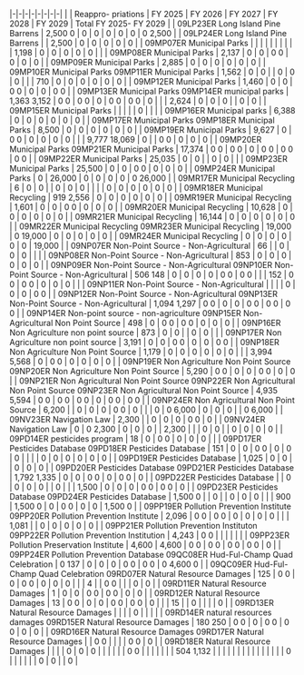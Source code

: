 |-|-|-|-|-|-|-|-|
| | Reappro-  priations | FY 2025 | FY 2026 | FY 2027 | FY 2028 | FY 2029 | Total FY 2025- FY  2029 |
| 09LP23ER Long Island Pine Barrens | 2,500  0 | 0 | 0 | 0 | 0 | 0 | 0  2,500 |
| 09LP24ER Long Island Pine Barrens | | 2,500 | 0 | 0 | 0 | 0 | 0 |
| 09MP07ER Municipal Parks | | | | | | | |
| | 1,198 | 0 | 0 | 0 | 0 | 0 | |
| 09MP08ER Municipal Parks | 2,137 | 0 | 0 | 0  0 | 0 | 0 | 0 |
| 09MP09ER Municipal Parks | 2,885 | 0 | 0 | 0 | 0 | 0 | 0 |
| 09MP10ER Municipal Parks 09MP11ER Municipal Parks | 1,562 | 0 | 0 | | 0 | 0 | 0 |
| | 710 | 0 | 0 | 0 | 0 | 0 | 0 |
| 09MP12ER Municipal Parks | 1,460 | 0 | 0 | 0  0 | 0 | 0 | 0  0 |
| 09MP13ER Municipal Parks 09MP14ER municipal parks | 1,363  3,152 | 0  0 | 0  0 | 0 | 0  0 | 0  0 | 0 |
| | 2,624 | 0 | 0 | 0 | | 0 | 0 |
| 09MP15ER Municipal Parks | | | | | 0 | | |
| 09MP16ER Municipal parks | 6,388 | 0 | 0 | 0 | 0 | 0 | 0 |
| 09MP17ER Municipal Parks 09MP18ER Municipal Parks | 8,500 | 0 | 0 | 0 | 0 | 0 | 0 |
| 09MP19ER Municipal Parks | 9,627 | 0 | 0  0 | 0 | 0 | 0 | 0 |
| | 9,777  18,069 | 0 | | 0  0 | 0 | 0 | 0 |
| 09MP20ER Municipal Parks 09MP21ER Municipal Parks | 17,374 | 0  0 | 0  0 | 0 | 0  0 | 0  0 | 0  0 |
| 09MP22ER Municipal Parks | 25,035 | 0 | 0 | | 0 | 0 | |
| 09MP23ER Municipal Parks | 25,500 | 0 | 0 | 0  0 | 0 | 0 | 0 |
| 09MP24ER Municipal Parks | 0 | 26,000 | 0 | 0 | 0 | 0 | 0  26,000 |
| 09MR17ER Municipal Recycling | 6 | 0 | 0 | | 0 | 0 | 0 |
| | | 0 | 0 | 0 | 0 | 0 | 0 |
| 09MR18ER Municipal Recycling | 919  2,556 | 0 | 0 | 0 | 0 | 0 | 0 |
| 09MR19ER Municipal Recycling | 1,601 | 0 | 0 | 0  0 | 0 | 0 | 0 |
| 09MR20ER Municipal Recycling | 10,628 | 0 | 0 | 0 | 0 | 0 | 0 |
| 09MR21ER Municipal Recycling | 16,144 | 0 | 0 | 0 | 0 | 0 | 0 |
| 09MR22ER Municipal Recycling 09MR23ER Municipal Recycling | 19,000 | 0  19,000 | 0 | 0 | 0 | 0 | 0 |
| 09MR24ER Municipal Recycling | 0 | 0 | 0 | 0 | 0 | 0 | 19,000 |
| 09NP07ER Non-Point Source - Non-Agricultural | 66 | | 0 | 0 | 0 | | |
| 09NP08ER Non-Point Source - Non-Agricultural | 853 | 0 | 0 | 0 | 0 | 0 | 0 |
| 09NP09ER Non-Point Source - Non-Agricultural  09NP10ER Non-Point Source - Non-Agricultural | 506  148 | 0 | 0 | 0 | 0 | 0  0 | 0  0 |
| | 152 | 0  0 | 0  0 | 0 | 0 | 0 | |
| 09NP11ER Non-Point Source - Non-Agricultural | | | | 0 | 0 | 0 | 0  0 |
| 09NP12ER Non-Point Source - Non-Agricultural  09NP13ER Non-Point Source - Non-Agricultural | 1,094  1,297 | 0  0 | 0 | 0 | 0  0 | 0  0 | 0  0 |
| 09NP14ER Non-point source - non-agriculture 09NP15ER Non-Agricultural Non Point Source | 498 | 0 | 0  0 | 0  0 | 0 | 0 | 0 |
| 09NP16ER Non Agriculture non point source | 873 | 0 | 0 | | 0 | 0 | |
| 09NP17ER Non Agriculture non point source | 3,191 | 0 | 0 | 0  0 | 0 | 0 | 0  0 |
| 09NP18ER Non Agriculture Non Point Source | 1,179 | 0 | 0 | 0 | 0 | 0 | 0 |
| | 3,994  5,568 | 0 | 0  0 | 0 | 0 | 0 | 0 |
| 09NP19ER Non Agriculture Non Point Source 09NP20ER Non Agriculture Non Point Source | 5,290 | 0  0 | 0 | 0 | 0  0 | 0 | 0 |
| 09NP21ER Non Agricultural Non Point Source 09NP22ER Non Agricultural Non Point Source 09NP23ER Non Agricultural Non Point Source | 4,935  5,594 | 0  0 | 0  0 | 0  0 | 0 | 0  0 | 0  0 |
| 09NP24ER Non Agricultural Non Point Source | 6,200 | | 0 | 0 | 0 | 0  0 | 0 |
| | 0 | 0  6,000 | 0 | 0 | 0 | | 0  6,000 |
| 09NV23ER Navigation Law | 2,300 | | 0 | 0 | 0 | 0  0 | 0 |
| 09NV24ER Navigation Law | 0 | 0  2,300 | 0 | 0 | 0 | | 2,300 |
| | 0 | 0 | | 0 | 0 | 0 | 0 |
| 09PD14ER pesticides program | 18 | 0 | 0  0 | 0 | 0 | 0 | |
| 09PD17ER Pesticides Database 09PD18ER Pesticides Database | 151 | 0 | 0 | 0  0 | 0 | 0 | 0 |
| | | 0 | 0 | 0 | 0 | 0 | 0 |
| 09PD19ER Pesticides Database | 1,025 | 0 | 0 | | 0 | 0 | 0 |
| 09PD20ER Pesticides Database 09PD21ER Pesticides Database | 1,792  1,335 | 0 | 0 | 0  0 | 0 | 0  0 | 0 |
| 09PD22ER Pesticides Database | | 0 | 0 | 0 | 0 | | 0 |
| | 1,500 | 0 | 0 | 0 | 0  0 | 0  0 | 0 |
| 09PD23ER Pesticides Database 09PD24ER Pesticides Database | 1,500  0 | | 0 | | 0 | 0 | 0 |
| | 900 | 1,500  0 | 0 | 0  0 | 0 | 0 | 1,500  0 |
| 09PP19ER Pollution Prevention Institute 09PP20ER Pollution Prevention Institute | 2,096 | 0  0 | 0  0 | 0 | 0 | 0 | 0 |
| | 1,081 | | 0 | 0 | 0 | 0 | 0 |
| 09PP21ER Pollution Prevention Instituton 09PP22ER Pollution Prevention Institution | 4,243 | 0  0 | | | | | |
| 09PP23ER Pollution Preservation Institute | 4,600 | 4,600 | 0  0 | 0  0 | 0  0 | 0  0 | 0 |
| 09PP24ER Pollution Prevention Database 09QC08ER Hud-Ful-Champ Quad Celebration | 0  137 | 0 | 0 | 0 | 0  0 | 0  0 | 0  4,600  0 |
| 09QC09ER Hud-Ful-Champ Quad Celebration 09RD07ER Natural Resource Damages | 125 | 0  0 | 0 | 0  0 | 0 | 0 | 0 |
| | 4 | | 0  0 | | | 0 | 0 |
| 09RD11ER Natural Resource Damages | 1 | 0 | 0 | 0  0 | 0  0 | 0 | 0 |
| 09RD12ER Natural Resource Damages | 13 | 0  0 | 0 | 0 | 0  0 | 0  0 | 0 |
| | 15 | | 0 | | | | 0 |
| 09RD13ER Natural Resource Damages | | | | 0 | | | |
| 09RD14ER natural resources damages 09RD15ER Natural Resource Damages | 180  250 | 0  0 | 0 | 0  0 | 0  0 | 0 | 0 |
| 09RD16ER Natural Resource Damages 09RD17ER Natural Resource Damages | | 0  0 | | | | 0  0 | 0 |
| 09RD18ER Natural Resource Damages | | | | 0 | 0 | 0 | |
| | | | 0  0 | | | | |
| | 504  1,132 | | | | | | |
| | | | | | | | 0 |
| | | | | 0 | 0 | | 0 |